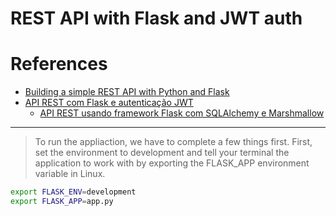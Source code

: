 # REST API with Flask and JWT auth

# References
- [Building a simple REST API with Python and Flask](https://medium.com/@onejohi/building-a-simple-rest-api-with-python-and-flask-b404371dc699)
- [API REST com Flask e autenticação JWT](https://medium.com/@hedgarbezerra35/api-rest-com-flask-autenticacao-25d99b8679b6)
    - [API REST usando framework Flask com SQLAlchemy e Marshmallow](https://github.com/hedgarbezerra/Another-FlaskAPI)

-------------------------

> To run the appliaction, we have to complete a few things first. First, set the environment to development and tell your terminal the application to work with by exporting the FLASK_APP environment variable in Linux.
```bash
export FLASK_ENV=development
export FLASK_APP=app.py
```
